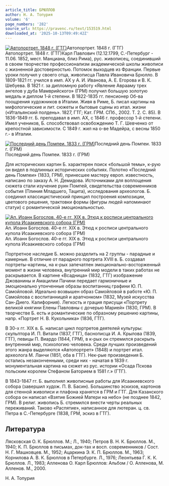 ```yaml
---
article_title: БРЮЛЛОВ
author: Н. А. Топурия
volume: '6'
page_numbers: '282'
source_url: https://pravenc.ru/text/153519.html
downloaded_at: '2025-10-13T09:49:42Z'
---
```


[![Автопортрет. 1848 г. (ГТГ)](https://pravenc.ru/data/865/460/1234/i200.jpg "Кликните для увеличения картинки")](https://pravenc.ru/data/865/460/1234/i400.jpg)Автопортрет. 1848 г. (ГТГ)  
Автопортрет. 1848 г. (ГТГ)Карл Павлович (12.12.1799, С.-Петербург - 11.06. 1852, мест. Манциана, близ Рима), рус. живописец, соединивший в своем творчестве профессионализм академической школы живописи с жизненной достоверностью. Потомок выходцев из Франции. Первые уроки получил у своего отца, живописца Павла Ивановича Брюлло. В 1809-1821 гг. учился в имп. АХ у А. И. Иванова, А. Е. Егорова и В. К. Шебуева. В 1821 г. за дипломную работу «Явление Аврааму трех ангелов у дуба Мамврийского» (ГРМ) получил большую золотую медаль и диплом 1-й степени. В 1822-1835 гг. пенсионер Об-ва поощрения художников в Италии. Живя в Риме, Б. писал картины на мифологические и лит. сюжеты и бытовые сцены из итал. жизни («Итальянский полдень». 1827, ГТГ; Кат. ГРМ. СПб., 2002. Т. 2. С. 85). В 1836-1849 гг. Б. преподавал в имп. АХ, с 1846 г. профессор 1-й степени. Имел учеников, Б. способствовал освобождению Т. Г. Шевченко от крепостной зависимости. С 1849 г. жил на о-ве Мадейра, с весны 1850 г.- в Италии.

[![Последний день Помпеи. 1833 г. (ГРМ)](https://pravenc.ru/data/833/460/1234/i200.jpg "Кликните для увеличения картинки")](https://pravenc.ru/data/833/460/1234/i400.jpg)Последний день Помпеи. 1833 г. (ГРМ)  
Последний день Помпеи. 1833 г. (ГРМ)

Для исторических картин Б. характерен поиск «большой темы», к-рую он видел в подлинных исторических событиях. Полотно «Последний день Помпеи» (1833, ГРМ), принесшее мастеру европ. известность, написано по заказу А. Н. Демидова. Источниками для воплощения сюжета стали изучение руин Помпей, свидетельства современников события (Плиния Младшего, Тацита), исследования археологов. Б. соединил классицистический принцип построения композиции, цветового решения, трактовки формы (фигуры людей напоминают статуи) с романтической эмоциональностью.

[![Ап. Иоанн Богослов. 40-е гг. XIX в. Этюд к росписи центрального купола Исаакиевского собора (ГРМ)](https://pravenc.ru/data/800/460/1234/i200.jpg "Кликните для увеличения картинки")](https://pravenc.ru/data/800/460/1234/i400.jpg)Ап. Иоанн Богослов. 40-е гг. XIX в. Этюд к росписи центрального купола Исаакиевского собора (ГРМ)  
Ап. Иоанн Богослов. 40-е гг. XIX в. Этюд к росписи центрального купола Исаакиевского собора (ГРМ)

Портретное наследие Б. можно разделить на 2 группы - парадные и камерные. В отличие от парадного портрета XVIII в. Б. создавал портреты-картины, на к-рых запечатлен эмоционально-восторженный момент в жизни человека, внутренний мир модели в таких работах не раскрывается. В картине «Всадница» (1832, ГТГ) изображение Джованины и Амацилии Пачини передает гармоничные и эмоционально утонченные образы воспитанниц графини Ю. П. Самойловой. Идеально возвышен образ Самойловой в работе «Ю. П. Самойлова с воспитанницей и арапчонком» (1832, Музей искусства Сан-Диего. Калифорния). Легкость и грация присущи «Портрету великой княгини Елены Павловны с дочерью Марией» (1830, ГРМ). В творчестве Б. есть и романтические по образному решению картины, напр. «Портрет Н. В. Кукольника» (1836, ГТГ).

В 30-х гг. XIX в. Б. написал цикл портретов деятелей культуры: скульптора И. П. Витали (1837, ГТГ), баснописца И. А. Крылова (1839, ГТГ), певицы П. Виардо (1844, ГРМ), в к-рых он стремился раскрыть внутренний мир, психологию человека. Среди лучших произведений этого жанра выделяются «Автопортрет» (1848) и портрет итал. археолога М. Ланчи (1851, оба в ГТГ). Нек-рые произведения Б. остались незаконченными, среди них - начатая в 1839 г. монументальная картина на сюжет из рус. истории «Осада Пскова польским королем Стефаном Баторием в 1581 г.» (ГТГ).

В 1843-1847 гг. Б. выполнял живописные работы для Исаакиевского собора (завершил худож. П. В. Басин). Большинство эскизов, картонов для стенной живописи и плафона хранятся в ГРМ и ГТГ. Для Казанского собора он написал «Взятие Божией Матери на небо» (не позднее 1842, ГРМ). В религ. живопись Б. стремился внести черты реальных переживаний. Таково «Распятие», написанное для лютеран. ц. св. Петра в С.-Петербурге (1838, ГРМ, эскиз в ГТГ).

## Литература

Лясковская О. К. Брюллов. М.; Л., 1940; Петров В. Н. К. Брюллов. М., 1940; К. П. Брюллов в письмах, док-тах и восп. современников / Сост. Н. Г. Машковцев. М., 1952; Ацаркина Э. К. П. Брюллов. М., 1963; Корнилова А. В. К. Брюллов в Петербурге. Л., 1976; Леонтьева Г. К. К. Брюллов. Л., 1983; Алленова О. Карл Брюллов: Альбом / О. Алленова, М. Алленов. М., 2000.

Н. А. Топурия
